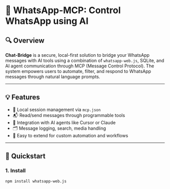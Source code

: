 # 📲 WhatsApp-MCP: Control WhatsApp using AI



## 🔍 Overview

**Chat-Bridge** is a secure, local-first solution to bridge your WhatsApp messages with AI tools using a combination of `whatsapp-web.js`, SQLite, and AI agent communication through MCP (Message Control Protocol). The system empowers users to automate, filter, and respond to WhatsApp messages through natural language prompts.

---

## 💡 Features

- 🔐 Local session management via `mcp.json`
- 📬 Read/send messages through programmable tools
- 🧠 Integration with AI agents like Cursor or Claude
- 🗂️ Message logging, search, media handling
- 🧩 Easy to extend for custom automation and workflows


---

## 🚀 Quickstart

### 1. Install

```bash
npm install whatsapp-web.js
